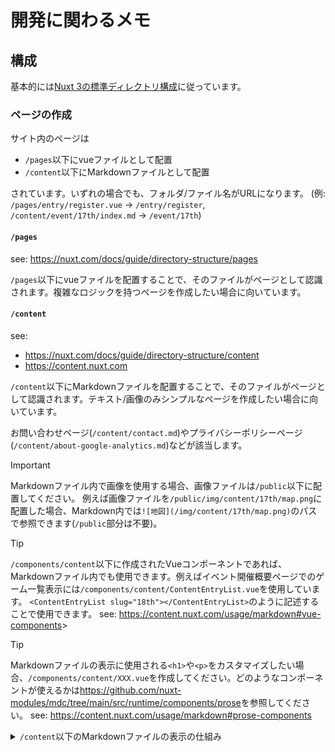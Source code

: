 # 開発に関わるメモ

## 構成

基本的には[Nuxt 3の標準ディレクトリ構成](https://nuxt.com/docs/guide/directory-structure)に従っています。

### ページの作成

サイト内のページは

- `/pages`以下にvueファイルとして配置
- `/content`以下にMarkdownファイルとして配置

されています。いずれの場合でも、フォルダ/ファイル名がURLになります。
(例: `/pages/entry/register.vue` → `/entry/register`, `/content/event/17th/index.md` → `/event/17th`)

#### `/pages`

see: <https://nuxt.com/docs/guide/directory-structure/pages>

`/pages`以下にvueファイルを配置することで、そのファイルがページとして認識されます。複雑なロジックを持つページを作成したい場合に向いています。

#### `/content`

see:

- <https://nuxt.com/docs/guide/directory-structure/content>
- <https://content.nuxt.com>

`/content`以下にMarkdownファイルを配置することで、そのファイルがページとして認識されます。テキスト/画像のみシンプルなページを作成したい場合に向いています。

お問い合わせページ(`/content/contact.md`)やプライバシーポリシーページ(`/content/about-google-analytics.md`)などが該当します。

> [!IMPORTANT]
> Markdownファイル内で画像を使用する場合、画像ファイルは`/public`以下に配置してください。
> 例えば画像ファイルを`/public/img/content/17th/map.png`に配置した場合、Markdown内では`![地図](/img/content/17th/map.png)`のパスで参照できます(`/public`部分は不要)。

> [!TIP]
> `/components/content`以下に作成されたVueコンポーネントであれば、Markdownファイル内でも使用できます。例えばイベント開催概要ページでのゲーム一覧表示には`/components/content/ContentEntryList.vue`を使用しています。
> `<ContentEntryList slug="18th"></ContentEntryList>`のように記述することで使用できます。
> see: <https://content.nuxt.com/usage/markdown#vue-components>>

> [!TIP]
> Markdownファイルの表示に使用される`<h1>`や`<p>`をカスタマイズしたい場合、`/components/content/XXX.vue`を作成してください。どのようなコンポーネントが使えるかは<https://github.com/nuxt-modules/mdc/tree/main/src/runtime/components/prose>を参照してください。
> see: <https://content.nuxt.com/usage/markdown#prose-components>

<details>
<summary><code>/content</code>以下のMarkdownファイルの表示の仕組み</summary>

例えば`/event/10th/report`へのページアクセスが発生すると、`/pages/event/10th/report.vue`の存在が確かめられます。このファイルが存在しなかった場合、次に[Catch-all Route](https://nuxt.com/docs/guide/directory-structure/pages#catch-all-route)となっている`/pages/[...slug].vue`が読み込まれます。このファイル内で`nuxt/content`によるMarkdownファイルの読み込みを行い、その内容を表示しています。

</details>
